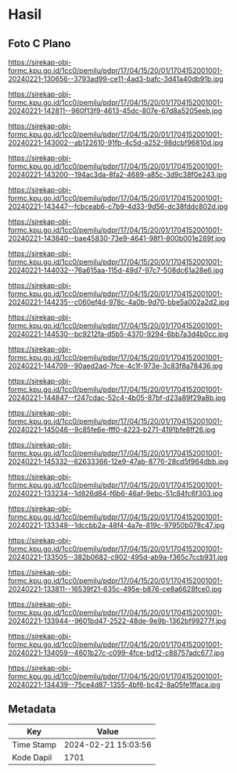 # Hasil

## Foto C Plano

https://sirekap-obj-formc.kpu.go.id/1cc0/pemilu/pdpr/17/04/15/20/01/1704152001001-20240221-130656--3793ad99-ce11-4ad3-bafc-3d41a40db91b.jpg

https://sirekap-obj-formc.kpu.go.id/1cc0/pemilu/pdpr/17/04/15/20/01/1704152001001-20240221-142811--960f13f9-4613-45dc-807e-67d8a5205eeb.jpg

https://sirekap-obj-formc.kpu.go.id/1cc0/pemilu/pdpr/17/04/15/20/01/1704152001001-20240221-143002--ab122610-91fb-4c5d-a252-98dcbf96810d.jpg

https://sirekap-obj-formc.kpu.go.id/1cc0/pemilu/pdpr/17/04/15/20/01/1704152001001-20240221-143200--194ac3da-8fa2-4689-a85c-3d9c38f0e243.jpg

https://sirekap-obj-formc.kpu.go.id/1cc0/pemilu/pdpr/17/04/15/20/01/1704152001001-20240221-143447--fcbceab6-c7b9-4d33-9d56-dc38fddc802d.jpg

https://sirekap-obj-formc.kpu.go.id/1cc0/pemilu/pdpr/17/04/15/20/01/1704152001001-20240221-143840--bae45830-73e9-4641-98f1-800b001e289f.jpg

https://sirekap-obj-formc.kpu.go.id/1cc0/pemilu/pdpr/17/04/15/20/01/1704152001001-20240221-144032--76a615aa-115d-49d7-97c7-508dc61a28e6.jpg

https://sirekap-obj-formc.kpu.go.id/1cc0/pemilu/pdpr/17/04/15/20/01/1704152001001-20240221-144235--c060ef4d-978c-4a0b-9d70-bbe5a002a2d2.jpg

https://sirekap-obj-formc.kpu.go.id/1cc0/pemilu/pdpr/17/04/15/20/01/1704152001001-20240221-144530--bc9212fa-d5b5-4370-9294-6bb7a3d4b0cc.jpg

https://sirekap-obj-formc.kpu.go.id/1cc0/pemilu/pdpr/17/04/15/20/01/1704152001001-20240221-144709--90aed2ad-7fce-4c1f-973e-3c83f8a78436.jpg

https://sirekap-obj-formc.kpu.go.id/1cc0/pemilu/pdpr/17/04/15/20/01/1704152001001-20240221-144847--f247cdac-52c4-4b05-87bf-d23a89f29a8b.jpg

https://sirekap-obj-formc.kpu.go.id/1cc0/pemilu/pdpr/17/04/15/20/01/1704152001001-20240221-145046--9c85fe6e-fff0-4223-b271-4191bfe8ff26.jpg

https://sirekap-obj-formc.kpu.go.id/1cc0/pemilu/pdpr/17/04/15/20/01/1704152001001-20240221-145332--62633366-12e9-47ab-8776-28cd5f964dbb.jpg

https://sirekap-obj-formc.kpu.go.id/1cc0/pemilu/pdpr/17/04/15/20/01/1704152001001-20240221-133234--1d826d84-f6b6-46af-9ebc-51c84fc6f303.jpg

https://sirekap-obj-formc.kpu.go.id/1cc0/pemilu/pdpr/17/04/15/20/01/1704152001001-20240221-133348--1dccbb2a-48f4-4a7e-819c-97950b078c47.jpg

https://sirekap-obj-formc.kpu.go.id/1cc0/pemilu/pdpr/17/04/15/20/01/1704152001001-20240221-133505--382b0682-c902-495d-ab9a-f365c7ccb931.jpg

https://sirekap-obj-formc.kpu.go.id/1cc0/pemilu/pdpr/17/04/15/20/01/1704152001001-20240221-133811--16539f21-635c-495e-b876-ce8a6628fce0.jpg

https://sirekap-obj-formc.kpu.go.id/1cc0/pemilu/pdpr/17/04/15/20/01/1704152001001-20240221-133944--9601bd47-2522-48de-9e9b-1362bf99277f.jpg

https://sirekap-obj-formc.kpu.go.id/1cc0/pemilu/pdpr/17/04/15/20/01/1704152001001-20240221-134059--4601b27c-c099-4fce-bd12-c88757adc677.jpg

https://sirekap-obj-formc.kpu.go.id/1cc0/pemilu/pdpr/17/04/15/20/01/1704152001001-20240221-134439--75ce4d87-1355-4bf6-bc42-8a05fe1ffaca.jpg


## Metadata

| Key        | Value               |
| ---------- | ------------------- |
| Time Stamp | 2024-02-21 15:03:56 |
| Kode Dapil | 1701                |



